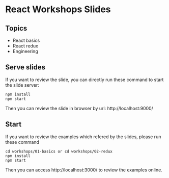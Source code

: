 # React Workshops Slides

## Topics
- React basics
- React redux
- Engineering

## Serve slides
If you want to review the slide, you can directly run these command to start the slide server:
```
npm install 
npm start
```
Then you can review the slide in browser by url: http://localhost:9000/

## Start
If you want to review the examples which refered by the slides, please run these command

```
cd workshops/01-basics or cd workshops/02-redux
npm install
npm start
```

Then you can access http://localhost:3000/ to review the examples online.